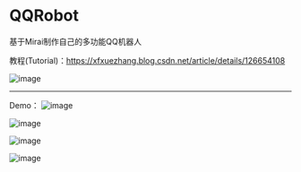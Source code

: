 # QQRobot
基于Mirai制作自己的多功能QQ机器人       

教程(Tutorial)：https://xfxuezhang.blog.csdn.net/article/details/126654108

![image](https://user-images.githubusercontent.com/31002981/211187272-8df4b023-2d67-4aa7-bf0b-1cc9d77ac860.png)

---  
Demo：
![image](https://user-images.githubusercontent.com/31002981/211187287-0347928e-a346-4b3b-b674-044679ca0a40.png)

![image](https://user-images.githubusercontent.com/31002981/211187432-4a35258d-78ce-4d1e-ac03-7ca09e702b31.png)

![image](https://user-images.githubusercontent.com/31002981/211187306-7e030972-35e5-4d8e-a620-c09b64f81dbd.png)

![image](https://user-images.githubusercontent.com/31002981/211187316-1c329feb-c3e3-41e9-92dc-dc0af2ac8cd9.png)

